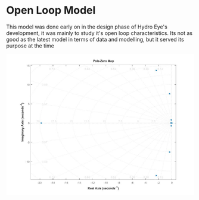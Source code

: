 # Open Loop Model
This model was done early on in the design phase of Hydro Eye's development, it was mainly to study it's open loop characteristics.
Its not as good as the latest model in terms of data and modelling, but it served its purpose at the time
</div>
<p align="center">
  <img src="https://github.com/Fer-29/HydroEye-GNC/blob/main/Open%20Loop%20Model/Root%20Locus.jpg" width="1080">
</p>
<div align="center">
